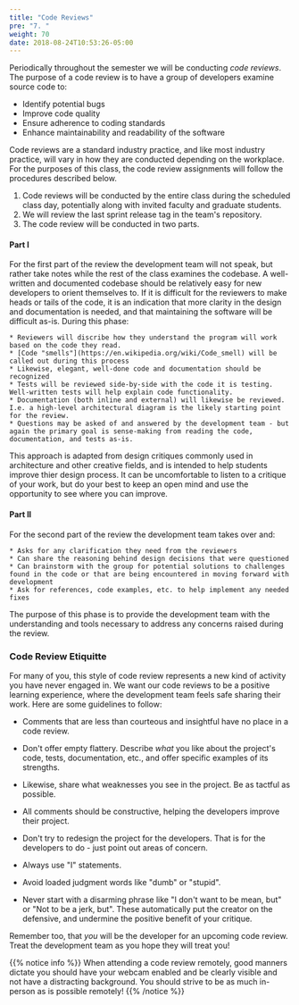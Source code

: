 ```yaml
---
title: "Code Reviews"
pre: "7. "
weight: 70
date: 2018-08-24T10:53:26-05:00
---
```


Periodically throughout the semester we will be conducting _code reviews_. The purpose of a code review is to have a group of developers examine source code to:

* Identify potential bugs
* Improve code quality
* Ensure adherence to coding standards
* Enhance maintainability and readability of the software

Code reviews are a standard industry practice, and like most industry practice, will vary in how they are conducted depending on the workplace. For the purposes of this class, the code review assignments will follow the procedures described below.

1. Code reviews will be conducted by the entire class during the scheduled class day, potentially along with invited faculty and graduate students.
2. We will review the last sprint release tag in the team's repository.
3. The code review will be conducted in two parts.

#### Part I

For the first part of the review the development team will not speak, but rather take notes while the rest of the class examines the codebase. A well-written and documented codebase should be relatively easy for new developers to orient themselves to. If it is difficult for the reviewers to make heads or tails of the code, it is an indication that more clarity in the design and documentation is needed, and that maintaining the software will be difficult as-is. During this phase:

    * Reviewers will discribe how they understand the program will work based on the code they read.
    * [Code "smells"](https://en.wikipedia.org/wiki/Code_smell) will be called out during this process
    * Likewise, elegant, well-done code and documentation should be recognized
    * Tests will be reviewed side-by-side with the code it is testing.  Well-written tests will help explain code functionality.
    * Documentation (both inline and external) will likewise be reviewed. I.e. a high-level architectural diagram is the likely starting point for the review.
    * Questions may be asked of and answered by the development team - but again the primary goal is sense-making from reading the code, documentation, and tests as-is.

This approach is adapted from design critiques commonly used in architecture and other creative fields, and is intended to help students improve thier design process. It can be uncomfortable to listen to a critique of your work, but do your best to keep an open mind and use the opportunity to see where you can improve. 

#### Part II

For the second part of the review the development team takes over and:

    * Asks for any clarification they need from the reviewers
    * Can share the reasoning behind design decisions that were questioned
    * Can brainstorm with the group for potential solutions to challenges found in the code or that are being encountered in moving forward with development
    * Ask for references, code examples, etc. to help implement any needed fixes

The purpose of this phase is to provide the development team with the understanding and tools necessary to address any concerns raised during the review.
  
### Code Review Etiquitte

For many of you, this style of code review represents a new kind of activity you have never engaged in. We want our code reviews to be a positive learning experience, where the development team feels safe sharing their work.  Here are some guidelines to follow:

* Comments that are less than courteous and insightful have no place in a code review.

* Don't offer empty flattery.  Describe _what_ you like about the project's code, tests, documentation, etc., and offer specific examples of its strengths.

* Likewise, share what weaknesses you see in the project. Be as tactful as possible.

* All comments should be constructive, helping the developers improve their project.

* Don't try to redesign the project for the developers.  That is for the developers to do - just point out areas of concern.

* Always use "I" statements.

* Avoid loaded judgment words like "dumb" or "stupid".

* Never start with a disarming phrase like "I don't want to be mean, but" or "Not to be a jerk, but".  These automatically put the creator on the defensive, and undermine the positive benefit of your critique.

Remember too, that _you_ will be the developer for an upcoming code review.  Treat the development team as you hope they will treat you!

{{% notice info %}}
When attending a code review remotely, good manners dictate you should have your webcam enabled and be clearly visible and not have a distracting background.  You should strive to be as much in-person as is possible remotely!
{{% /notice %}}
